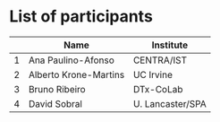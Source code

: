 # List of participants 

|    | Name        | Institute |
| -- | ----------- | ----------- |
|1   | Ana Paulino-Afonso    |  CENTRA/IST    |
|2   | Alberto Krone-Martins    |  UC Irvine  |
|3   | Bruno Ribeiro    |  DTx-CoLab    |
|4   | David Sobral    |  U. Lancaster/SPA |
